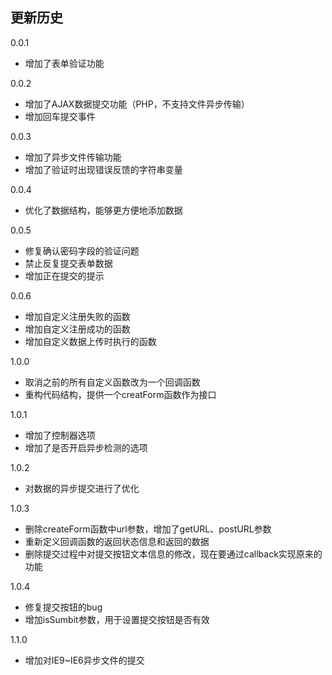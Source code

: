 ## 更新历史

0.0.1
- 增加了表单验证功能


0.0.2 

- 增加了AJAX数据提交功能（PHP，不支持文件异步传输）
- 增加回车提交事件

0.0.3

- 增加了异步文件传输功能
- 增加了验证时出现错误反馈的字符串变量

0.0.4

- 优化了数据结构，能够更方便地添加数据


0.0.5

- 修复确认密码字段的验证问题
- 禁止反复提交表单数据	
- 增加正在提交的提示

0.0.6

- 增加自定义注册失败的函数
- 增加自定义注册成功的函数
- 增加自定义数据上传时执行的函数

1.0.0

- 取消之前的所有自定义函数改为一个回调函数
- 重构代码结构，提供一个creatForm函数作为接口

1.0.1

- 增加了控制器选项
- 增加了是否开启异步检测的选项

1.0.2

- 对数据的异步提交进行了优化

1.0.3

- 删除createForm函数中url参数，增加了getURL、postURL参数
- 重新定义回调函数的返回状态信息和返回的数据
- 删除提交过程中对提交按钮文本信息的修改，现在要通过callback实现原来的功能

1.0.4

- 修复提交按钮的bug
- 增加isSumbit参数，用于设置提交按钮是否有效

1.1.0

- 增加对IE9~IE6异步文件的提交